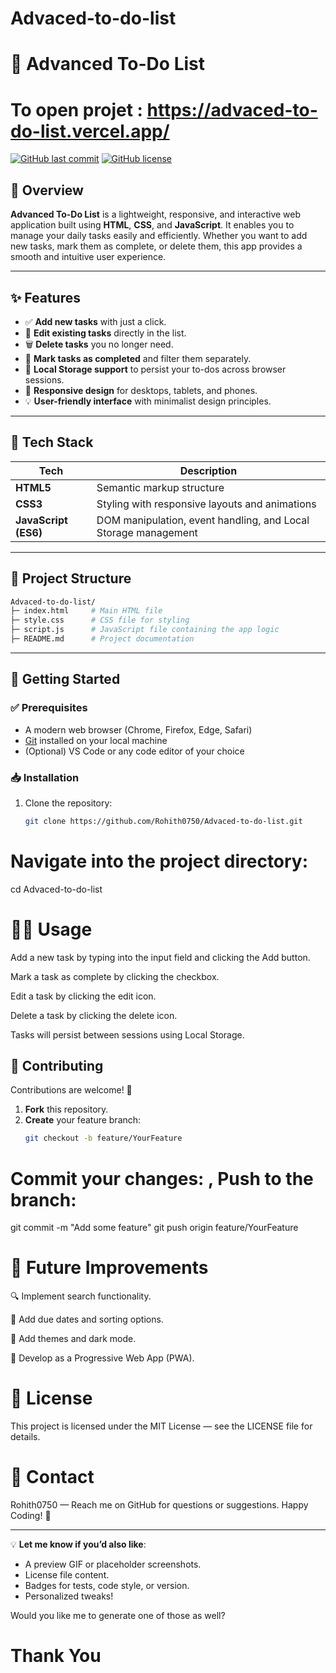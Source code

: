 # Advaced-to-do-list
# 📝 Advanced To-Do List

# To open projet : https://advaced-to-do-list.vercel.app/

[![GitHub last commit](https://img.shields.io/github/last-commit/Rohith0750/Advaced-to-do-list)](https://github.com/Rohith0750/Advaced-to-do-list)
[![GitHub license](https://img.shields.io/github/license/Rohith0750/Advaced-to-do-list)](https://github.com/Rohith0750/Advaced-to-do-list/blob/main/LICENSE)

## 📖 Overview

**Advanced To-Do List** is a lightweight, responsive, and interactive web application built using **HTML**, **CSS**, and **JavaScript**. It enables you to manage your daily tasks easily and efficiently. Whether you want to add new tasks, mark them as complete, or delete them, this app provides a smooth and intuitive user experience.  

---

## ✨ Features

- ✅ **Add new tasks** with just a click.
- 📝 **Edit existing tasks** directly in the list.
- 🗑️ **Delete tasks** you no longer need.
- 🔄 **Mark tasks as completed** and filter them separately.
- 📂 **Local Storage support** to persist your to-dos across browser sessions.
- 🎨 **Responsive design** for desktops, tablets, and phones.
- 💡 **User-friendly interface** with minimalist design principles.
  
---

## 🧰 Tech Stack

| Tech      | Description           |
|------------|------------------------|
| **HTML5**  | Semantic markup structure |
| **CSS3**   | Styling with responsive layouts and animations |
| **JavaScript (ES6)** | DOM manipulation, event handling, and Local Storage management |

---

## 📂 Project Structure

```bash
Advaced-to-do-list/
├─ index.html     # Main HTML file
├─ style.css      # CSS file for styling
├─ script.js      # JavaScript file containing the app logic
├─ README.md      # Project documentation
```




---

## 🚀 Getting Started

### ✅ Prerequisites
- A modern web browser (Chrome, Firefox, Edge, Safari)
- [Git](https://git-scm.com/) installed on your local machine
- (Optional) VS Code or any code editor of your choice

### 📥 Installation
1. Clone the repository:
   ```bash
   git clone https://github.com/Rohith0750/Advaced-to-do-list.git


# Navigate into the project directory:

cd Advaced-to-do-list

# 🧑‍💻 Usage
Add a new task by typing into the input field and clicking the Add button.

Mark a task as complete by clicking the checkbox.

Edit a task by clicking the edit icon.

Delete a task by clicking the delete icon.

Tasks will persist between sessions using Local Storage.

## 🤝 Contributing

Contributions are welcome! 🎉

1. **Fork** this repository.
2. **Create** your feature branch:
   ```bash
   git checkout -b feature/YourFeature


# Commit your changes: , Push to the branch:

git commit -m "Add some feature"
git push origin feature/YourFeature


# 🧪 Future Improvements
🔍 Implement search functionality.

📂 Add due dates and sorting options.

🎨 Add themes and dark mode.

📱 Develop as a Progressive Web App (PWA).


# 📝 License
This project is licensed under the MIT License — see the LICENSE file for details.

# 📧 Contact
Rohith0750 — Reach me on GitHub for questions or suggestions.
Happy Coding! 🎉


---

💡 **Let me know if you’d also like**:
- A preview GIF or placeholder screenshots.
- License file content.
- Badges for tests, code style, or version.
- Personalized tweaks!

Would you like me to generate one of those as well?




# Thank You

